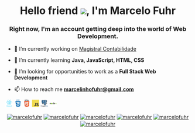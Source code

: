 <h1 align="center">Hello friend <img src="https://raw.githubusercontent.com/kaueMarques/kaueMarques/master/hi.gif" width="30px">, I'm Marcelo Fuhr</h1>
<h3 align="center">Right now, I'm an account getting deep into the world of Web Development.</h3>

- 🔭 I’m currently working on [Magistral Contabilidade](http://www.escmagistral.com.br)

- 🌱 I’m currently learning **Java, JavaScript, HTML, CSS**

- 👯 I’m looking for opportunities to work as a **Full Stack Web Development**

- 📫 How to reach me **marcelinhofuhr@gmail.com**



<p align="left">
<img src="https://raw.githubusercontent.com/devicons/devicon/master/icons/react/react-original-wordmark.svg" alt="react" width="20" height="20"/>
<img src="https://raw.githubusercontent.com/devicons/devicon/master/icons/css3/css3-plain-wordmark.svg" alt="css3"  width="20" height="20"/>
<img src="https://raw.githubusercontent.com/devicons/devicon/master/icons/html5/html5-original-wordmark.svg" alt="html5"  width="20" height="20"/>
<img src="https://raw.githubusercontent.com/devicons/devicon/master/icons/javascript/javascript-original.svg" alt="javascript" width="20" height="20"/>
<img src="https://raw.githubusercontent.com/devicons/devicon/master/icons/postgresql/postgresql-original-wordmark.svg" alt="postgresql" width="20" height="20"/>
<img src="https://raw.githubusercontent.com/devicons/devicon/master/icons/nodejs/nodejs-original-wordmark.svg" alt="nodejs" width="20" height="20"/></p><p align="center">


<p align="center">
<a href="https://codepen.io/MarceloFuhr" target="blank"><img align="center" src="https://cdn.jsdelivr.net/npm/simple-icons@3.0.1/icons/codepen.svg" alt="marcelofuhr" height="20" width="20" /></a>
<a href="https://twitter.com/mcfuhr" target="blank"><img align="center" src="https://cdn.jsdelivr.net/npm/simple-icons@3.0.1/icons/twitter.svg" alt="marcelofuhr" height="20" width="20" /></a>
<a href="https://linkedin.com/in/marcelo-fuhr-5388083a" target="blank"><img align="center" src="https://cdn.jsdelivr.net/npm/simple-icons@3.0.1/icons/linkedin.svg" alt="marcelofuhr" height="20" width="20" /></a>
<a href="https://stackoverflow.com/" target="blank"><img align="center" src="https://cdn.jsdelivr.net/npm/simple-icons@3.0.1/icons/stackoverflow.svg" alt="marcelofuhr" height="20" width="20" /></a>
<a href="https://fb.com/marcelo.fuhr.3" target="blank"><img align="center" src="https://cdn.jsdelivr.net/npm/simple-icons@3.0.1/icons/facebook.svg" alt="marcelofuhr" height="20" width="20" /></a>
<a href="https://instagram.com/mcfuhr" target="blank"><img align="center" src="https://cdn.jsdelivr.net/npm/simple-icons@3.0.1/icons/instagram.svg" alt="marcelofuhr" height="20" width="20" /></a>
</p>

<!--
**maykbrito/maykbrito** is a ✨ _special_ ✨ repository because its `README.md` (this file) appears on your GitHub profile.

Here are some ideas to get you started:

- 🔭 I’m currently working on ...
- 🌱 I’m currently learning ...
- 👯 I’m looking to collaborate on ...
- 🤔 I’m looking for help with ...
- 💬 Ask me about ...
- 📫 How to reach me: ...
- 😄 Pronouns: ...
- ⚡ Fun fact: ...
-->
